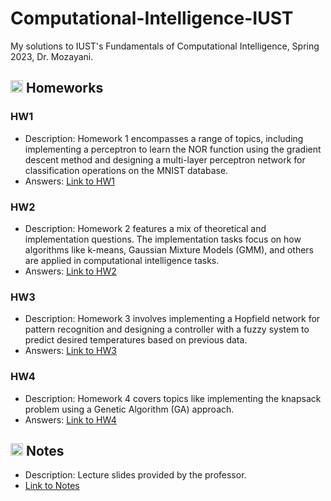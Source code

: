 # Computational-Intelligence-IUST
My solutions to IUST's Fundamentals of Computational Intelligence, Spring 2023, Dr. Mozayani.

## <img width="20" height="20" src="https://img.icons8.com/ios/50/41b883/homework.png" alt="homework"/> Homeworks
### HW1 
- Description: Homework 1 encompasses a range of topics, including implementing a perceptron to learn the NOR function using the gradient descent method and designing a multi-layer perceptron network for classification operations on the MNIST database.
- Answers: [Link to HW1](https://github.com/lelnazrezaeel/Computational-Intelligence-IUST/tree/main/Homeworks/HW1)

### HW2
- Description: Homework 2 features a mix of theoretical and implementation questions. The implementation tasks focus on how algorithms like k-means, Gaussian Mixture Models (GMM), and others are applied in computational intelligence tasks.
- Answers: [Link to HW2](https://github.com/YourUsername/Computational-Intelligence-IUST/tree/main/Homeworks/HW2)

### HW3 
- Description: Homework 3 involves implementing a Hopfield network for pattern recognition and designing a controller with a fuzzy system to predict desired temperatures based on previous data.
- Answers: [Link to HW3](https://github.com/YourUsername/Computational-Intelligence-IUST/tree/main/Homeworks/HW3)

### HW4
- Description: Homework 4 covers topics like implementing the knapsack problem using a Genetic Algorithm (GA) approach.
- Answers: [Link to HW4](https://github.com/YourUsername/Computational-Intelligence-IUST/tree/main/Homeworks/HW4)

## <img width="20" height="20" src="https://img.icons8.com/external-smashingstocks-mixed-smashing-stocks/68/41b883/external-Notes-work-from-home-smashingstocks-mixed-smashing-stocks-2.png" alt="Notes"/> Notes
- Description: Lecture slides provided by the professor.
- [Link to Notes](https://github.com/lelnazrezaeel/Computational-Intelligence-IUST/tree/main/Notes)
